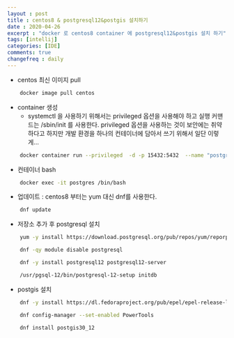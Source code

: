 ```yaml
---
layout : post
title : centos8 & postgresql12&postgis 설치하기  
date : 2020-04-26
excerpt : "docker 로 centos8 container 에 postgresql12&postgis 설치 하기"
tags: [intellij]
categories: [IDE]
comments: true
changefreq : daily
---
```

- centos 최신 이미지 pull 
~~~ bash
    docker image pull centos
~~~
- container 생성 
    - systemctl 을 사용하기 위해서는 privileged 옵션을 사용해야 하고 실행 커맨드는 /sbin/init 를 사용한다. privileged 옵션을 사용하는 것이 보안에는 취약하다고 하지만 개발 환경을 하나의 컨테이너에 담아서 쓰기 위해서 일단 이렇게... 
~~~ bash
    docker container run --privileged  -d -p 15432:5432  --name "postgres" centos /sbin/init
~~~     
- 컨테이너 bash 
~~~ bash
    docker exec -it postgres /bin/bash
~~~
- 업데이트 : centos8 부터는 yum 대신 dnf를 사용한다. 
~~~ bash
    dnf update
~~~
- 저장소 추가 후 postgresql 설치   
~~~ bash
    yum -y install https://download.postgresql.org/pub/repos/yum/reporpms/EL-8-x86_64/pgdg-redhat-repo-latest.noarch.rpm 
~~~
~~~ bash
    dnf -qy module disable postgresql
~~~
~~~ bash
    dnf -y install postgresql12 postgresql12-server
~~~
~~~ bash
    /usr/pgsql-12/bin/postgresql-12-setup initdb
~~~
- postgis 설치 
~~~ bash
    dnf -y install https://dl.fedoraproject.org/pub/epel/epel-release-latest-8.noarch.rpm
~~~
~~~ bash
    dnf config-manager --set-enabled PowerTools
~~~
~~~ bash
    dnf install postgis30_12
~~~
